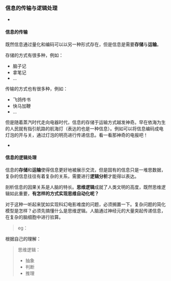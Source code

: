 ### 信息的传输与逻辑处理

-

#### 信息的传输

既然信息通过量化和编码可以以另一种形式存在，但是信息是需要**存储**与**运输**。

存储的方式有很多种，例如：

* 脑子记
* 拿笔记
* ...

传输的方式也有很多种，例如：

* 飞鸽传书
* 快马加鞭
* ...

但是随着蒸汽时代走向电器时代，信息的存储于运输方式越发神奇。早在依海为生的人民就有指引航路的航海灯（表达的也是一种信息）。例如可以将信息编码成电灯泡的开与关，通过灯泡的明亮进行传递信息。看一看那神奇的电报吧！

-

#### 信息的逻辑处理

信息的**存储**和**运输**使得信息更好地被展示交流，但是固有的信息只是一堆思数据，复杂的信息往往有着复杂的关系，需要进行**逻辑分析**才能得以表达。

剖析信息的因果关系是人脑的特长。**思维逻辑**成就了人类文明的高度，既然思维逻辑如此重要，**有怎样的方式实现思维自动化呢？**

对于这种一听起来犹如实现科幻电影难度的问题，必须搁置一下。复杂问题的简化模型是怎样？必须先搞懂什么是思维逻辑。人脑通过神经元的大量突起传递信息，在复杂的脑细胞中进行验算。

>eg：
>

根据自己的理解：



>思维逻辑：
>
>* 抽象
>* 判断
>* 推理









